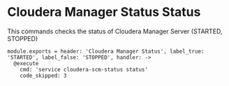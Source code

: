
# Cloudera Manager Status Status

This commands checks the status of Cloudera Manager Server (STARTED, STOPPED)

    module.exports = header: 'Cloudera Manager Status', label_true: 'STARTED', label_false: 'STOPPED', handler: ->
      @execute
        cmd: 'service cloudera-scm-status status'
        code_skipped: 3
